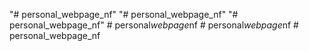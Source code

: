 "# personal_webpage_nf" 
"# personal_webpage_nf" 
"# personal_webpage_nf" 
#   p e r s o n a l _ w e b p a g e _ n f  
 #   p e r s o n a l _ w e b p a g e _ n f  
 # personal_webpage_nf
